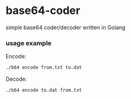 # base64-coder
simple base64 coder/decoder written in Golang

### usage example

Encode:

```bash
./b64 encode from.txt to.dat
```

Decode:

```bash
./b64 encode to.dat from.txt
```
